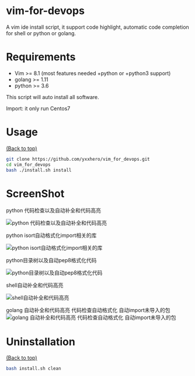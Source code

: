 # vim-for-devops 

A vim ide install script, it support code highlight, automatic code completion for shell or python or golang.

# Requirements

* Vim >= 8.1 (most features needed +python or +python3 support) 
* golang >= 1.11
* python >= 3.6

This script will auto install all software. 
 

Import: it only run Centos7


# Usage

[(Back to top)](#vim-for-devops)

```sh
git clone https://github.com/yxxhero/vim_for_devops.git
cd vim_for_devops
bash ./install.sh install
```

# ScreenShot
python 代码检查以及自动补全和代码高亮 

![python 代码检查以及自动补全和代码高亮](https://github.com/yxxhero/vim_for_devops/blob/master/screenshoot/python_auto.gif)

python isort自动格式化import相关的库

![python isort自动格式化import相关的库](https://github.com/yxxhero/vim_for_devops/blob/master/screenshoot/isort.gif)


python目录树以及自动pep8格式化代码

![python目录树以及自动pep8格式化代码](https://github.com/yxxhero/vim_for_devops/blob/master/screenshoot/tree_pep8.gif)

shell自动补全和代码高亮

![shell自动补全和代码高亮](https://github.com/yxxhero/vim_for_devops/blob/master/screenshoot/shell.gif)

golang 自动补全和代码高亮 代码检查自动格式化 自动import未导入的包
![golang 自动补全和代码高亮 代码检查自动格式化 自动import未导入的包](https://github.com/yxxhero/vim_for_devops/blob/master/screenshoot/go.gif)


# Uninstallation

[(Back to top)](#vim-for-devops)


```sh
bash install.sh clean
```

